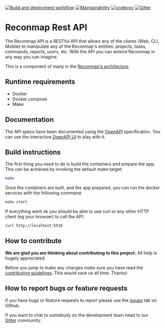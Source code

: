 [![Build and deployment workflow](https://github.com/reconmap/rest-api/actions/workflows/build-deployment.yml/badge.svg)](https://github.com/reconmap/rest-api/actions/workflows/build-deployment.yml)
[![Maintainability](https://api.codeclimate.com/v1/badges/7bebfcc41dce2610de78/maintainability)](https://codeclimate.com/github/reconmap/rest-api/maintainability)
[![codecov](https://codecov.io/gh/reconmap/rest-api/branch/master/graph/badge.svg?token=VTC6RAM41Q)](https://codecov.io/gh/reconmap/rest-api)
[![Gitter](https://badges.gitter.im/reconmap/community.svg)](https://gitter.im/reconmap/community?utm_source=badge&utm_medium=badge&utm_campaign=pr-badge)

# Reconmap Rest API

The Reconmap API is a RESTful API that allows any of the clients (Web, CLI, Mobile) to manipulate any of the Reconmap's
entities: projects, tasks, commands, reports, users, etc. With the API you can extend Reconmap in any way you can
imagine.

This is a component of many in the [Reconmap's architecture](https://reconmap.org/development/architecture.html).

## Runtime requirements

- Docker
- Docker compose
- Make

## Documentation

The API specs have been documented using the [OpenAPI](docs/openapi.yaml) specification. You can use the
interactive [OpenAPI UI](https://api.reconmap.org/docs/) to play with it.

## Build instructions

The first thing you need to do is build the containers and prepare the app. This can be achieved by invoking the default
make target:

```sh
make
```

Once the containers are built, and the app prepared, you can run the docker services with the following command:

```sh
make start
```

If everything went ok you should be able to use curl or any other HTTP client (eg your browser) to call the API:

```sh
curl http://localhost:5510
```

## How to contribute

**We are glad you are thinking about contributing to this project.** All help is hugely appreciated.

Before you jump to make any changes make sure you have read the [contributing guidelines](CONTRIBUTING.md). This would
save us all time. Thanks!

## How to report bugs or feature requests

If you have bugs or feature requests to report please use the [issues](https://github.com/reconmap/application/issues)
tab on Github.

If you want to chat to somebody on the development team head to our [Gitter](https://gitter.im/reconmap/community)
community.
